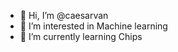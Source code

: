 - 👋 Hi, I’m @caesarvan
- 👀 I’m interested in Machine learning
- 🌱 I’m currently learning Chips
<!---
caesarvan/caesarvan is a ✨ special ✨ repository because its `README.md` (this file) appears on your GitHub profile.
You can click the Preview link to take a look at your changes.
--->
